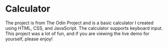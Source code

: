 # Calculator

The project is from The Odin Project and is a basic calculator I created using HTML, CSS, and JavaScript. The calculator supports keyboard input. This project was a lot of fun, and if you are viewing the live demo for yourself, please enjoy!